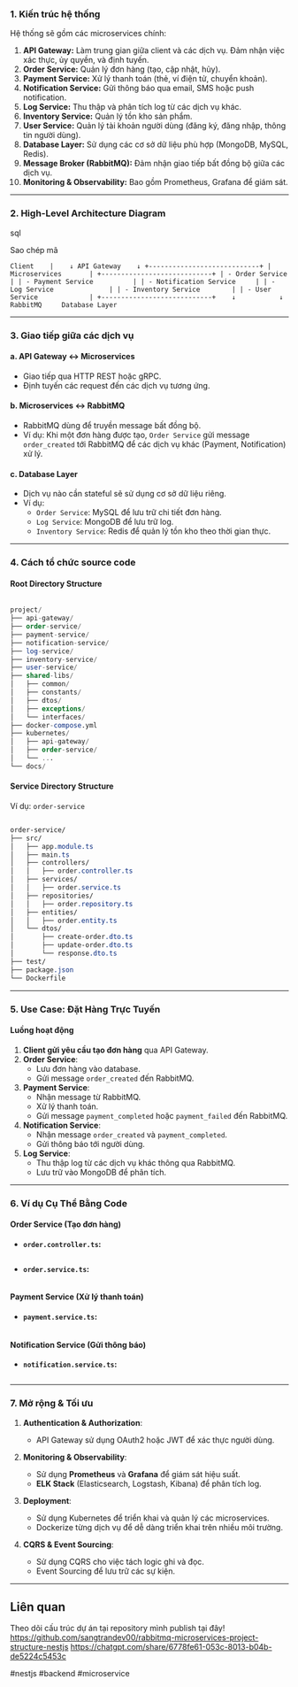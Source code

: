 
### **1. Kiến trúc hệ thống**

Hệ thống sẽ gồm các microservices chính:

1. **API Gateway:** Làm trung gian giữa client và các dịch vụ. Đảm nhận việc xác thực, ủy quyền, và định tuyến.
2. **Order Service:** Quản lý đơn hàng (tạo, cập nhật, hủy).
3. **Payment Service:** Xử lý thanh toán (thẻ, ví điện tử, chuyển khoản).
4. **Notification Service:** Gửi thông báo qua email, SMS hoặc push notification.
5. **Log Service:** Thu thập và phân tích log từ các dịch vụ khác.
6. **Inventory Service:** Quản lý tồn kho sản phẩm.
7. **User Service:** Quản lý tài khoản người dùng (đăng ký, đăng nhập, thông tin người dùng).
8. **Database Layer:** Sử dụng các cơ sở dữ liệu phù hợp (MongoDB, MySQL, Redis).
9. **Message Broker (RabbitMQ):** Đảm nhận giao tiếp bất đồng bộ giữa các dịch vụ.
10. **Monitoring & Observability:** Bao gồm Prometheus, Grafana để giám sát.

---

### **2. High-Level Architecture Diagram**

sql

Sao chép mã

`Client    |    ↓ API Gateway    ↓ +----------------------------+ |        Microservices       | +----------------------------+ | - Order Service            | | - Payment Service          | | - Notification Service     | | - Log Service              | | - Inventory Service        | | - User Service             | +----------------------------+    ↓           ↓ RabbitMQ     Database Layer`

---

### **3. Giao tiếp giữa các dịch vụ**

#### **a. API Gateway ↔ Microservices**

- Giao tiếp qua HTTP REST hoặc gRPC.
- Định tuyến các request đến các dịch vụ tương ứng.

#### **b. Microservices ↔ RabbitMQ**

- RabbitMQ dùng để truyền message bất đồng bộ.
- Ví dụ: Khi một đơn hàng được tạo, `Order Service` gửi message `order_created` tới RabbitMQ để các dịch vụ khác (Payment, Notification) xử lý.

#### **c. Database Layer**

- Dịch vụ nào cần stateful sẽ sử dụng cơ sở dữ liệu riêng.
- Ví dụ:
    - `Order Service`: MySQL để lưu trữ chi tiết đơn hàng.
    - `Log Service`: MongoDB để lưu trữ log.
    - `Inventory Service`: Redis để quản lý tồn kho theo thời gian thực.

---

### **4. Cách tổ chức source code**

#### **Root Directory Structure**

```sql

project/
├── api-gateway/
├── order-service/
├── payment-service/
├── notification-service/
├── log-service/
├── inventory-service/
├── user-service/
├── shared-libs/
│   ├── common/
│   ├── constants/
│   ├── dtos/
│   ├── exceptions/
│   └── interfaces/
├── docker-compose.yml
├── kubernetes/
│   ├── api-gateway/
│   ├── order-service/
│   └── ...
└── docs/

```


#### **Service Directory Structure**

Ví dụ: `order-service`

```css

order-service/
├── src/
│   ├── app.module.ts
│   ├── main.ts
│   ├── controllers/
│   │   ├── order.controller.ts
│   ├── services/
│   │   ├── order.service.ts
│   ├── repositories/
│   │   ├── order.repository.ts
│   ├── entities/
│   │   ├── order.entity.ts
│   └── dtos/
│       ├── create-order.dto.ts
│       ├── update-order.dto.ts
│       └── response.dto.ts
├── test/
├── package.json
└── Dockerfile


```

---

### **5. Use Case: Đặt Hàng Trực Tuyến**

#### **Luồng hoạt động**

1. **Client gửi yêu cầu tạo đơn hàng** qua API Gateway.
2. **Order Service**:
    - Lưu đơn hàng vào database.
    - Gửi message `order_created` đến RabbitMQ.
3. **Payment Service**:
    - Nhận message từ RabbitMQ.
    - Xử lý thanh toán.
    - Gửi message `payment_completed` hoặc `payment_failed` đến RabbitMQ.
4. **Notification Service**:
    - Nhận message `order_created` và `payment_completed`.
    - Gửi thông báo tới người dùng.
5. **Log Service**:
    - Thu thập log từ các dịch vụ khác thông qua RabbitMQ.
    - Lưu trữ vào MongoDB để phân tích.

---

### **6. Ví dụ Cụ Thể Bằng Code**

#### **Order Service (Tạo đơn hàng)**

- **`order.controller.ts`:**
    

```typescript


```

- **`order.service.ts`:**

```typescript


```

#### **Payment Service (Xử lý thanh toán)**

- **`payment.service.ts`:**

```typescript


```

#### **Notification Service (Gửi thông báo)**

- **`notification.service.ts`:**
    

```typescript


```

---

### **7. Mở rộng & Tối ưu**

1. **Authentication & Authorization**:
    
    - API Gateway sử dụng OAuth2 hoặc JWT để xác thực người dùng.
2. **Monitoring & Observability**:
    
    - Sử dụng **Prometheus** và **Grafana** để giám sát hiệu suất.
    - **ELK Stack** (Elasticsearch, Logstash, Kibana) để phân tích log.
3. **Deployment**:
    
    - Sử dụng Kubernetes để triển khai và quản lý các microservices.
    - Dockerize từng dịch vụ để dễ dàng triển khai trên nhiều môi trường.
4. **CQRS & Event Sourcing**:
    
    - Sử dụng CQRS cho việc tách logic ghi và đọc.
    - Event Sourcing để lưu trữ các sự kiện.


---
## Liên quan

Theo dõi cấu trúc dự án tại repository mình publish tại đây!
https://github.com/sangtrandev00/rabbitmq-microservices-project-structure-nestjs
https://chatgpt.com/share/6778fe61-053c-8013-b04b-de5224c5453c

#nestjs #backend #microservice 